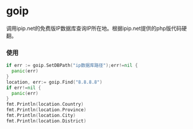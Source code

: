 # goip #

调用ipip.net的免费版IP数据库查询IP所在地。根据ipip.net提供的php版代码硬翻。


### 使用 ###

```go
if err := goip.SetDBPath("ip数据库路径");err!=nil {
  panic(err)
}
location, err:= goip.Find("8.8.8.8")
if err!=nil {
  panic(err)
}
fmt.Println(location.Country)
fmt.Println(location.Province)
fmt.Println(location.City)
fmt.Println(location.District)
```


